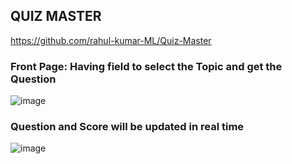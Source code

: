 ## QUIZ MASTER
https://github.com/rahul-kumar-ML/Quiz-Master

### Front Page: Having field to select the Topic and get the Question
![image](https://github.com/Anisetti-Jayathi-ML/Trainee-Project-june2023/assets/135819739/c23f5d11-5fea-4325-82ec-9c4909bdae1d)

### Question and Score will be updated in real time
![image](https://github.com/Anisetti-Jayathi-ML/Trainee-Project-june2023/assets/135819739/8e398576-2fab-4091-9b23-62a49f83eb8e)
